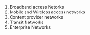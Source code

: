 1. Broadband access Netorks
2. Mobile and Wireless access networks
3. Content provider networks
4. Transit Networks
5. Enterprise Networks